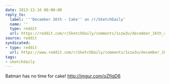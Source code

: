 ```yaml
---
date: 2013-12-16 00:00:00
reply_to:
  label: '''December 16th - Cake'' on /r/SketchDaily'
  name: ''
  type: reddit
  url: https://reddit.com/r/SketchDaily/comments/1szw3u/december_16th_cake/
source: reddit
syndicated:
- type: reddit
  url: https://www.reddit.com/r/SketchDaily/comments/1szw3u/december_16th_cake/ce30xrr/
tags:
- sketchdaily
---
```


Batman has no time for cake! http://imgur.com/oZfigD6